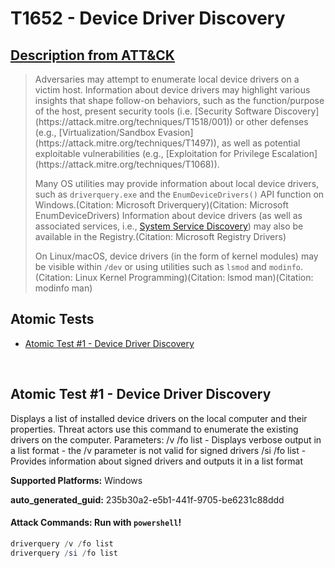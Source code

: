# T1652 - Device Driver Discovery
## [Description from ATT&CK](https://attack.mitre.org/techniques/T1652)
<blockquote>Adversaries may attempt to enumerate local device drivers on a victim host. Information about device drivers may highlight various insights that shape follow-on behaviors, such as the function/purpose of the host, present security tools (i.e. [Security Software Discovery](https://attack.mitre.org/techniques/T1518/001)) or other defenses (e.g., [Virtualization/Sandbox Evasion](https://attack.mitre.org/techniques/T1497)), as well as potential exploitable vulnerabilities (e.g., [Exploitation for Privilege Escalation](https://attack.mitre.org/techniques/T1068)).

Many OS utilities may provide information about local device drivers, such as `driverquery.exe` and the `EnumDeviceDrivers()` API function on Windows.(Citation: Microsoft Driverquery)(Citation: Microsoft EnumDeviceDrivers) Information about device drivers (as well as associated services, i.e., [System Service Discovery](https://attack.mitre.org/techniques/T1007)) may also be available in the Registry.(Citation: Microsoft Registry Drivers)

On Linux/macOS, device drivers (in the form of kernel modules) may be visible within `/dev` or using utilities such as `lsmod` and `modinfo`.(Citation: Linux Kernel Programming)(Citation: lsmod man)(Citation: modinfo man)</blockquote>

## Atomic Tests

- [Atomic Test #1 - Device Driver Discovery](#atomic-test-1---device-driver-discovery)


<br/>

## Atomic Test #1 - Device Driver Discovery
Displays a list of installed device drivers on the local computer and their properties. Threat actors use this command to enumerate the existing drivers on the computer. 
Parameters: 
/v /fo list - Displays verbose output in a list format - the /v parameter is not valid for signed drivers
/si /fo list - Provides information about signed drivers and outputs it in a list format

**Supported Platforms:** Windows


**auto_generated_guid:** 235b30a2-e5b1-441f-9705-be6231c88ddd






#### Attack Commands: Run with `powershell`! 


```powershell
driverquery /v /fo list
driverquery /si /fo list
```






<br/>

